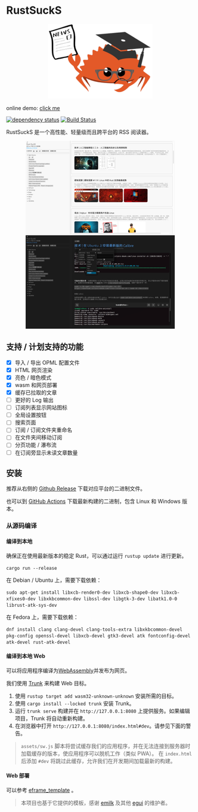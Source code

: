 # RustSuckS

<div align=center>
<img src="./assets/logo.png" height=200 />
</div>

online demo: [click me](https://rssucks.weiyi.dev)

[![dependency status](https://deps.rs/repo/github/jyi2ya/RSSucks/status.svg)](https://deps.rs/repo/github/jyi2ya/RSSucks)
[![Build Status](https://github.com/jyi2ya/RSSucks/actions/workflows/rust.yml/badge.svg?branch=master)](https://github.com/jyi2ya/RSSucks/actions/workflows/rust.yml)

RustSuckS 是一个高性能、轻量级而且跨平台的 RSS 阅读器。

<p align="center">
  <img height=250 src="./assets/light.png">
  <img height=250 src="./assets/dark.png">
</p>

## 支持 / 计划支持的功能

- [x] 导入 / 导出 OPML 配置文件
- [x] HTML 网页渲染
- [x] 亮色 / 暗色模式
- [x] wasm 和网页部署
- [x] 缓存已拉取的文章
- [ ] 更好的 Log 输出
- [ ] 订阅列表显示网站图标
- [ ] 全局设置按钮
- [ ] 搜索页面
- [ ] 订阅 / 订阅文件夹重命名
- [ ] 在文件夹间移动订阅
- [ ] 分页功能 / 瀑布流
- [ ] 在订阅旁显示未读文章数量

## 安装

推荐从右侧的 [Github Release](https://github.com/vaaandark/RSSucks/releases) 下载对应平台的二进制文件。

也可以到 [GitHub Actions](https://github.com/vaaandark/RSSucks/actions?query=branch%3Amaster+is%3Asuccess+event%3Apush+name%3Abuild+actor%3Avaaandark) 下载最新构建的二进制，包含 Linux 和 Windows 版本。

### 从源码编译

#### 编译到本地

确保正在使用最新版本的稳定 Rust，可以通过运行 `rustup update` 进行更新。

`cargo run --release`

在 Debian / Ubuntu 上，需要下载依赖：

`sudo apt-get install libxcb-render0-dev libxcb-shape0-dev libxcb-xfixes0-dev libxkbcommon-dev libssl-dev libgtk-3-dev libatk1.0-0 librust-atk-sys-dev`

在 Fedora 上，需要下载依赖：

`dnf install clang clang-devel clang-tools-extra libxkbcommon-devel pkg-config openssl-devel libxcb-devel gtk3-devel atk fontconfig-devel atk-devel rust-atk-devel`

#### 编译到本地 Web

可以将应用程序编译为[WebAssembly](https://en.wikipedia.org/wiki/WebAssembly)并发布为网页。

我们使用 [Trunk](https://trunkrs.dev/) 来构建 Web 目标。
1. 使用 `rustup target add wasm32-unknown-unknown` 安装所需的目标。
2. 使用 `cargo install --locked trunk` 安装 Trunk。
3. 运行 `trunk serve` 构建并在 `http://127.0.0.1:8080` 上提供服务。如果编辑项目，Trunk 将自动重新构建。
4. 在浏览器中打开 `http://127.0.0.1:8080/index.html#dev`。请参见下面的警告。

> `assets/sw.js` 脚本将尝试缓存我们的应用程序，并在无法连接到服务器时加载缓存的版本，使应用程序可以脱机工作（类似 PWA）。
> 在 `index.html` 后添加 `#dev` 将跳过此缓存，允许我们在开发期间加载最新的构建。

#### Web 部署

可以参考 [eframe_template](https://github.com/emilk/eframe_template) 。

> 本项目也基于它提供的模板，感谢 [emilk](https://github.com/emilk) 及其他 [egui](https://github.com/emilk/egui) 的维护者。